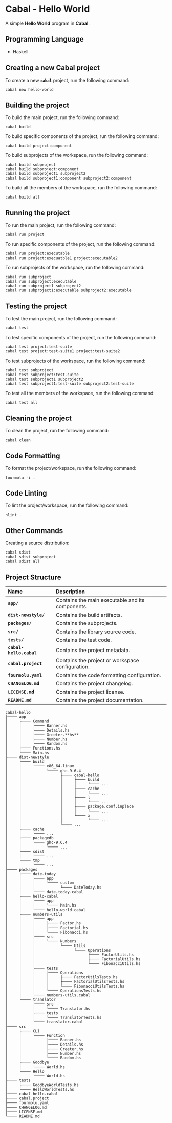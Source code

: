 # Cabal - Hello World

A simple **Hello World** program in **Cabal**.

## Programming Language

- Haskell

## Creating a new Cabal project

To create a new **`cabal`** project, run the following command:

```
cabal new hello-world
```

## Building the project

To build the main project, run the following
command:

```
cabal build
```

To build specific components of the project, run the following command:

```
cabal build project:component
```

To build subprojects of the workspace, run the following command:

```
cabal build subproject
cabal build subproject:component
cabal build subproject1 subproject2
cabal build subproject1:component subproject2:component
```

To build all the members of the workspace, run the following command:

```
cabal build all
```

## Running the project

To run the main project, run the following command:

```
cabal run project
```

To run specific components of the project, run the following command:

```
cabal run project:executable
cabal run project:execuatble1 project:executable2
```

To run subprojects of the workspace, run the following command:

```
cabal run subproject
cabal run subproject:executable
cabal run subproject1 subproject2
cabal run subproject1:executable subproject2:executable
```

## Testing the project

To test the main project, run the following command:

```
cabal test
```

To test specific components of the project, run the following command:

```
cabal test project:test-suite
cabal test project:test-suite1 project:test-suite2
```

To test subprojects of the workspace, run the following command:

```
cabal test subproject
cabal test subproject:test-suite
cabal test subproject1 subproject2
cabal test subproject1:test-suite subproject2:test-suite
```

To test all the members of the workspace, run the following command:

```
cabal test all
```

## Cleaning the project

To clean the project, run the following command:

```
cabal clean
```

## Code Formatting

To format the project/workspace, run the following command:

```
fourmolu -i .
```

## Code Linting

To lint the project/workspace, run the following command:

```
hlint .
```

## Other Commands

Creating a source distribution:

```
cabal sdist
cabal sdist subproject
cabal sdist all
```

## Project Structure

Name | Description
:--- | :---
**`app/`** | Contains the main executable and its components.
**`dist-newstyle/`** | Contains the build artifacts.
**`packages/`** | Contains the subprojects.
**`src/`** | Contains the library source code.
**`tests/`** | Contains the test code.
**`cabal-hello.cabal`** | Contains the project metadata.
**`cabal.project`** | Contains the project or workspace configuration.
**`fourmolu.yaml`** | Contains the code formatting configuration.
**`CHANGELOG.md`** | Contains the project changelog.
**`LICENSE.md`** | Contains the project license.
**`README.md`** | Contains the project documentation.

``` plaintext
cabal-hello
├──── app
│     ├──── Command
│     │     ├──── Banner.hs
│     │     ├──── Details.hs
│     │     ├──── Greeter.**hs**
│     │     ├──── Number.hs
│     │     └──── Random.hs
│     ├──── Functions.hs
│     └──── Main.hs
├──── dist-newstyle
│     ├──── build
│     │     └──── x86_64-linux
│     │           └──── ghc-9.6.4
│     │                 ├──── cabal-hello
│     │                 │     ├──── build
│     │                 │     │     └──── ...
│     │                 │     ├──── cache
│     │                 │     │     └──── ...
│     │                 │     ├──── l
│     │                 │     │     └──── ...
│     │                 │     ├──── package.conf.inplace
│     │                 │     │     └──── ...
│     │                 │     └──── x
│     │                 │           └──── ...
│     │                 └──── ...
│     ├──── cache
│     │     └──── ...
│     ├──── packagedb
│     │     └──── ghc-9.6.4
│     │           └──── ...
│     ├──── sdist
│     │     └──── ...
│     └──── tmp
│           └──── ...
├──── packages
│     ├──── date-today
│     │     ├──── app
│     │     │     └──── custom
│     │     │           └──── DateToday.hs
│     │     └──── date-today.cabal
│     ├──── hello-cabal
│     │     ├──── app
│     │     │     └──── Main.hs
│     │     └──── hello-world.cabal
│     ├──── numbers-utils
│     │     ├──── app
│     │     │     ├──── Factor.hs
│     │     │     ├──── Factorial.hs
│     │     │     └──── Fibonacci.hs
│     │     ├──── src
│     │     │     └──── Numbers
│     │     │           └──── Utils
│     │     │                 └──── Operations
│     │     │                       ├──── FactorUtils.hs
│     │     │                       ├──── FactorialUtils.hs
│     │     │                       └──── FibonacciUtils.hs
│     │     ├──── tests
│     │     │     ├──── Operations
│     │     │     │     ├──── FactorUtilsTests.hs
│     │     │     │     ├──── FactorialUtilsTests.hs
│     │     │     │     └──── FibonacciUtilsTests.hs
│     │     │     └──── OperationsTests.hs
│     │     └──── numbers-utils.cabal
│     └──── translator
│           ├──── src
│           │     └──── Translator.hs
│           ├──── tests
│           │     └──── TranslatorTests.hs
│           └──── translator.cabal
├──── src
│     ├──── CLI
│     │     └──── Function
│     │           ├──── Banner.hs
│     │           ├──── Details.hs
│     │           ├──── Greeter.hs
│     │           ├──── Number.hs
│     │           └──── Random.hs
│     ├──── Goodbye
│     │     └──── World.hs
│     └──── Hello
│           └──── World.hs
├──── tests
│     ├──── GoodbyeWorldTests.hs
│     └──── HelloWorldTests.hs
├──── cabal-hello.cabal
├──── cabal.project
├──── fourmolu.yaml
├──── CHANGELOG.md
├──── LICENSE.md
└──── README.md
```
